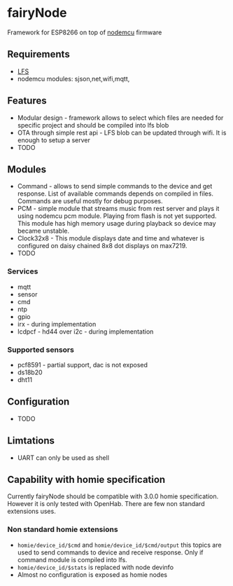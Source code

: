 # fairyNode

Framework for ESP8266 on top of [nodemcu](https://github.com/nodemcu/nodemcu-firmware/) firmware

## Requirements
* [LFS](https://nodemcu.readthedocs.io/en/master/lfs/) 
* nodemcu modules: sjson,net,wifi,mqtt,

## Features
* Modular design - framework allows to select which files are needed for specific project and should be compiled into lfs blob
* OTA through simple rest api - LFS blob can be updated through wifi. It is enough to setup a server
* TODO

## Modules
* Command - allows to send simple commands to the device and get response. List of available commands depends on compiled in files. Commands are useful mostly for debug purposes.
* PCM - simple module that streams music from rest server and plays it using nodemcu pcm module. Playing from flash is not yet supported. This module has high memory usage during playback so device may became unstable.
* Clock32x8 - This module displays date and time and whatever is configured on daisy chained 8x8 dot displays on max7219. 
* TODO

### Services
* mqtt
* sensor
* cmd
* ntp
* gpio
* irx - during implementation
* lcdpcf - hd44 over i2c - during implementation

### Supported sensors
* pcf8591 - partial support, dac is not exposed
* ds18b20
* dht11


## Configuration
* TODO

## Limtations
* UART can only be used as shell

## Capability with homie specification
Currently fairyNode should be compatible with 3.0.0 homie specification. However it is only tested with OpenHab. There are few non standard extensions uses.

### Non standard homie extensions
* `homie/device_id/$cmd` and `homie/device_id/$cmd/output` this topics are used to send commands to device and receive response. Only if command module is compiled into lfs.
* `homie/device_id/$stats` is replaced with node devinfo
* Almost no configuration is exposed as homie nodes
